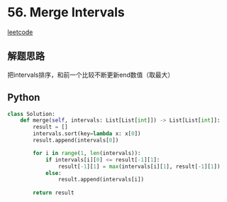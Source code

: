 # 56. Merge Intervals
[leetcode](https://leetcode.com/problems/merge-intervals/description/)

## 解题思路
把intervals排序，和前一个比较不断更新end数值（取最大）

## Python
```python
class Solution:
    def merge(self, intervals: List[List[int]]) -> List[List[int]]:
        result = []
        intervals.sort(key=lambda x: x[0])
        result.append(intervals[0])

        for i in range(1, len(intervals)):
            if intervals[i][0] <= result[-1][1]:
                result[-1][1] = max(intervals[i][1], result[-1][1])
            else:
                result.append(intervals[i])
        
        return result
```